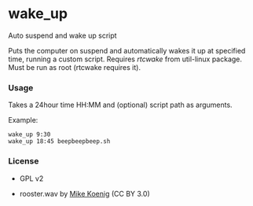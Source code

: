 # wake_up
Auto suspend and wake up script

Puts the computer on suspend and automatically wakes it up at specified time, running a custom script.
Requires *rtcwake* from util-linux package.
Must be run as root (rtcwake requires it).

### Usage
Takes a 24hour time HH:MM and (optional) script path as arguments.

Example:
    
    wake_up 9:30
    wake_up 18:45 beepbeepbeep.sh
    
### License
* GPL v2
* rooster.wav by [Mike Koenig][1] (CC BY 3.0)


  [1]: http://soundbible.com/1218-Rooster-Crow.html
